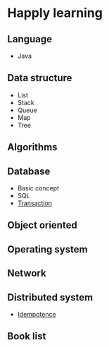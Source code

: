 # Happly learning #

## Language ##

* Java

## Data structure ##

* List
* Stack
* Queue
* Map
* Tree

## Algorithms ##

## Database ##

* Basic concept
* SQL
* [Transaction](https://github.com/chinaHewei/happy-learning/blob/master/database/transaction.md)

## Object oriented ##

## Operating system ##

## Network ##

## Distributed system ##

* [Idempotence](https://github.com/chinaHewei/happy-learning/blob/master/distributed-system/idempotence.md)

## Book list ##

